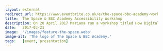 ```yaml
---
layout: external
redirect_url: https://www.eventbrite.co.uk/e/the-space-bbc-academy-workshop-nottingham-accessibility-how-digital-tools-can-make-arts-more-registration-32796136126
title:  The Space & BBC Academy Accessibility Workshop
description: On 20 April 2017 Mariana run a workshop titled How Digital Tools Can Help Make Arts More Accessible in Nottingham and participated in a discussions on Digital Tools which focuses on how digital innovations are helping make the arts more accessible.
date:   2017-03-21
image:  '/images/feature-the-space.webp'
image-alt: 'The logo of The Space & BBC Academy.'
tags:   [event, presentation]
---
```


<!--todo
- find hi-res image e.g. get in touch with space?
>
